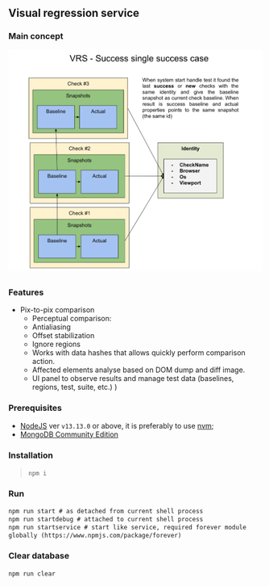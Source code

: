 ## Visual regression service

### Main concept

![concept](img/concept.png)

### Features

* Pix-to-pix comparison
    * Perceptual comparison:
    * Antialiasing
    * Offset stabilization
    * Ignore regions
    * Works with data hashes that allows quickly perform comparison action.
    * Affected elements analyse based on DOM dump and diff image.
    * UI panel to observe results and manage test data (baselines, regions, test, suite, etc.) )

### Prerequisites

 * [NodeJS](https://nodejs.org/en/download/) ver `v13.13.0` or above, it is preferably to use [nvm](https://github.com/nvm-sh/nvm);
 * [MongoDB Community Edition](https://docs.mongodb.com/manual/administration/install-community/)
 
### Installation

> `npm i`

### Run

```shell script
npm run start # as detached from current shell process
npm run startdebug # attached to current shell process
npm run startservice # start like service, required forever module globally (https://www.npmjs.com/package/forever) 
```

### Clear database

```shell script
npm run clear
```

 
 
